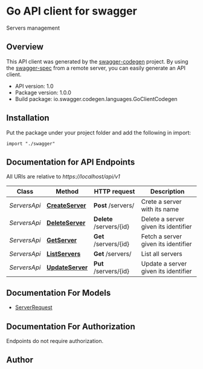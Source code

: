 # Go API client for swagger

Servers management

## Overview
This API client was generated by the [swagger-codegen](https://github.com/swagger-api/swagger-codegen) project.  By using the [swagger-spec](https://github.com/swagger-api/swagger-spec) from a remote server, you can easily generate an API client.

- API version: 1.0
- Package version: 1.0.0
- Build package: io.swagger.codegen.languages.GoClientCodegen

## Installation
Put the package under your project folder and add the following in import:
```golang
import "./swagger"
```

## Documentation for API Endpoints

All URIs are relative to *https://localhost/api/v1*

Class | Method | HTTP request | Description
------------ | ------------- | ------------- | -------------
*ServersApi* | [**CreateServer**](docs/ServersApi.md#createserver) | **Post** /servers/ | Crete a server with its name
*ServersApi* | [**DeleteServer**](docs/ServersApi.md#deleteserver) | **Delete** /servers/{id} | Delete a server given its identifier
*ServersApi* | [**GetServer**](docs/ServersApi.md#getserver) | **Get** /servers/{id} | Fetch a server given its identifier
*ServersApi* | [**ListServers**](docs/ServersApi.md#listservers) | **Get** /servers/ | List all servers
*ServersApi* | [**UpdateServer**](docs/ServersApi.md#updateserver) | **Put** /servers/{id} | Update a server given its identifier


## Documentation For Models

 - [ServerRequest](docs/ServerRequest.md)


## Documentation For Authorization
 Endpoints do not require authorization.


## Author



